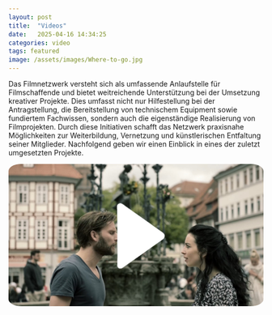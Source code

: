 ```yaml
---
layout: post
title:  "Videos"
date:   2025-04-16 14:34:25
categories: video
tags: featured
image: /assets/images/Where-to-go.jpg
---
```


Das Filmnetzwerk versteht sich als umfassende Anlaufstelle für Filmschaffende und bietet weitreichende Unterstützung bei der Umsetzung kreativer Projekte. Dies umfasst nicht nur Hilfestellung bei der Antragstellung, die Bereitstellung von technischem Equipment sowie fundiertem Fachwissen, sondern auch die eigenständige Realisierung von Filmprojekten. Durch diese Initiativen schafft das Netzwerk praxisnahe Möglichkeiten zur Weiterbildung, Vernetzung und künstlerischen Entfaltung seiner Mitglieder. Nachfolgend geben wir einen Einblick in eines der zuletzt umgesetzten Projekte.


<a href="https://www.youtube.com/watch?v=_dy6dUVOthQ">
    <img src="/assets/images/filmframe_arrow.jpg" style="border-radius: 5%; object-fit: cover;"/>
</a>
